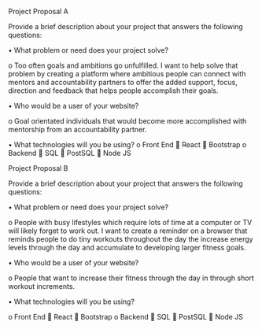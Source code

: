 Project Proposal A

Provide a brief description about your project that answers the following questions:

•	What problem or need does your project solve?

o	Too often goals and ambitions go unfulfilled. I want to help solve that problem by creating a platform where ambitious people can connect with mentors and accountability partners to offer the added support, focus, direction and feedback that helps people accomplish their goals. 

•	Who would be a user of your website?

o	Goal orientated individuals that would become more accomplished with mentorship from an accountability partner.

•	What technologies will you be using?
o	Front End
	React
	Bootstrap
o	Backend
	SQL
	PostSQL
	Node JS

Project Proposal B

Provide a brief description about your project that answers the following questions:

•	What problem or need does your project solve?

o	People with busy lifestyles which require lots of time at a computer or TV will likely forget to work out. I want to create a reminder on a browser that reminds people to do tiny workouts throughout the day the increase energy levels through the day and accumulate to developing larger fitness goals.

•	Who would be a user of your website?

o	People that want to increase their fitness through the day in through short workout increments. 

•	What technologies will you be using?

o	Front End
	React
	Bootstrap
o	Backend
	SQL
	PostSQL
	Node JS
